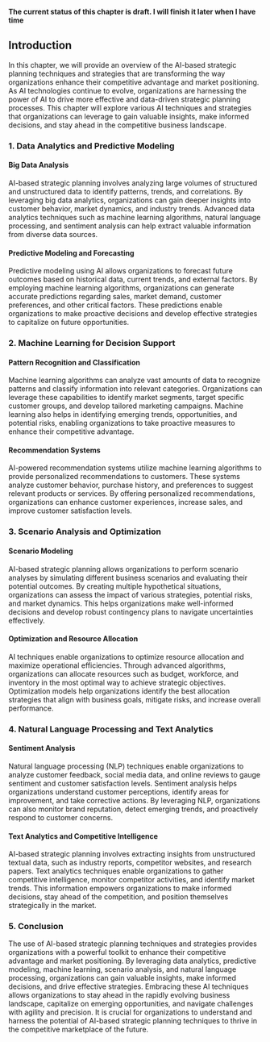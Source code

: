 **The current status of this chapter is draft. I will finish it later when I have time**

Introduction
------------

In this chapter, we will provide an overview of the AI-based strategic planning techniques and strategies that are transforming the way organizations enhance their competitive advantage and market positioning. As AI technologies continue to evolve, organizations are harnessing the power of AI to drive more effective and data-driven strategic planning processes. This chapter will explore various AI techniques and strategies that organizations can leverage to gain valuable insights, make informed decisions, and stay ahead in the competitive business landscape.

### 1. Data Analytics and Predictive Modeling

#### Big Data Analysis

AI-based strategic planning involves analyzing large volumes of structured and unstructured data to identify patterns, trends, and correlations. By leveraging big data analytics, organizations can gain deeper insights into customer behavior, market dynamics, and industry trends. Advanced data analytics techniques such as machine learning algorithms, natural language processing, and sentiment analysis can help extract valuable information from diverse data sources.

#### Predictive Modeling and Forecasting

Predictive modeling using AI allows organizations to forecast future outcomes based on historical data, current trends, and external factors. By employing machine learning algorithms, organizations can generate accurate predictions regarding sales, market demand, customer preferences, and other critical factors. These predictions enable organizations to make proactive decisions and develop effective strategies to capitalize on future opportunities.

### 2. Machine Learning for Decision Support

#### Pattern Recognition and Classification

Machine learning algorithms can analyze vast amounts of data to recognize patterns and classify information into relevant categories. Organizations can leverage these capabilities to identify market segments, target specific customer groups, and develop tailored marketing campaigns. Machine learning also helps in identifying emerging trends, opportunities, and potential risks, enabling organizations to take proactive measures to enhance their competitive advantage.

#### Recommendation Systems

AI-powered recommendation systems utilize machine learning algorithms to provide personalized recommendations to customers. These systems analyze customer behavior, purchase history, and preferences to suggest relevant products or services. By offering personalized recommendations, organizations can enhance customer experiences, increase sales, and improve customer satisfaction levels.

### 3. Scenario Analysis and Optimization

#### Scenario Modeling

AI-based strategic planning allows organizations to perform scenario analyses by simulating different business scenarios and evaluating their potential outcomes. By creating multiple hypothetical situations, organizations can assess the impact of various strategies, potential risks, and market dynamics. This helps organizations make well-informed decisions and develop robust contingency plans to navigate uncertainties effectively.

#### Optimization and Resource Allocation

AI techniques enable organizations to optimize resource allocation and maximize operational efficiencies. Through advanced algorithms, organizations can allocate resources such as budget, workforce, and inventory in the most optimal way to achieve strategic objectives. Optimization models help organizations identify the best allocation strategies that align with business goals, mitigate risks, and increase overall performance.

### 4. Natural Language Processing and Text Analytics

#### Sentiment Analysis

Natural language processing (NLP) techniques enable organizations to analyze customer feedback, social media data, and online reviews to gauge sentiment and customer satisfaction levels. Sentiment analysis helps organizations understand customer perceptions, identify areas for improvement, and take corrective actions. By leveraging NLP, organizations can also monitor brand reputation, detect emerging trends, and proactively respond to customer concerns.

#### Text Analytics and Competitive Intelligence

AI-based strategic planning involves extracting insights from unstructured textual data, such as industry reports, competitor websites, and research papers. Text analytics techniques enable organizations to gather competitive intelligence, monitor competitor activities, and identify market trends. This information empowers organizations to make informed decisions, stay ahead of the competition, and position themselves strategically in the market.

### 5. Conclusion

The use of AI-based strategic planning techniques and strategies provides organizations with a powerful toolkit to enhance their competitive advantage and market positioning. By leveraging data analytics, predictive modeling, machine learning, scenario analysis, and natural language processing, organizations can gain valuable insights, make informed decisions, and drive effective strategies. Embracing these AI techniques allows organizations to stay ahead in the rapidly evolving business landscape, capitalize on emerging opportunities, and navigate challenges with agility and precision. It is crucial for organizations to understand and harness the potential of AI-based strategic planning techniques to thrive in the competitive marketplace of the future.
